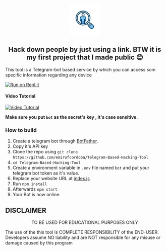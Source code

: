 <p align='center'><img style="height:100px;width:100px" src="icon.png" ></p>


<h2 align='center'>Hack down people by just using a link. BTW it is my first project that I made public 😊</h2>

<div align="center">

</div>

This tool is a Telegram-bot based service by which you can access som specific information regarding any device

[![Run on Repl.it](https://repl.it/badge/github/emirofcordoba/Telegram-Based-Hacking-Tool)](https://repl.it/github/emirofcordoba/Telegram-Based-Hacking-Tool)
 
#### Video Tutorial 

[![Video Tutorial](https://github.com/emirofcordoba/Telegram-Based-Hacking-Tool/blob/main/vid.png)](https://github.com/emirofcordoba/Telegram-Based-Hacking-Tool/blob/main/vid.mp4?raw=true)

**Make sure you put `bot` as the secret's key , it's case sensitive.**


### How to build
1. Create a telegram bot through [BotFather](https://t.me/BotFather).
1. Copy it's API key
1. Clone the repo using `git clone https://github.com/emirofcordoba/Telegram-Based-Hacking-Tool`
1. `cd Telegram-Based-Hacking-Tool`
1. Create a environment variable in `.env` file named `bot` and put your telegram bot token as it's value.
1. Replace your website URL at [index.js](https://github.com/emirofcordoba/Telegram-Based-Hacking-Tool/blob/746fd936c5566e5634e4c28bd93efcb5cb6fbf0f/index.js#L23)
1. Run `npm install`
1. Afterwards `npm start`
1. Your Bot is now online.



## DISCLAIMER
<p align="center">
 TO BE USED FOR EDUCATIONAL PURPOSES ONLY

</p>



The use of the this tool is COMPLETE RESPONSIBILITY of the END-USER. Developers assume NO liability and are NOT responsible for any misuse or damage caused by this program

